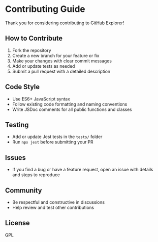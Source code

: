 # Contributing Guide

Thank you for considering contributing to GitHub Explorer!

## How to Contribute
1. Fork the repository
2. Create a new branch for your feature or fix
3. Make your changes with clear commit messages
4. Add or update tests as needed
5. Submit a pull request with a detailed description

## Code Style
- Use ES6+ JavaScript syntax
- Follow existing code formatting and naming conventions
- Write JSDoc comments for all public functions and classes

## Testing
- Add or update Jest tests in the `tests/` folder
- Run `npx jest` before submitting your PR

## Issues
- If you find a bug or have a feature request, open an issue with details and steps to reproduce

## Community
- Be respectful and constructive in discussions
- Help review and test other contributions

## License
GPL
